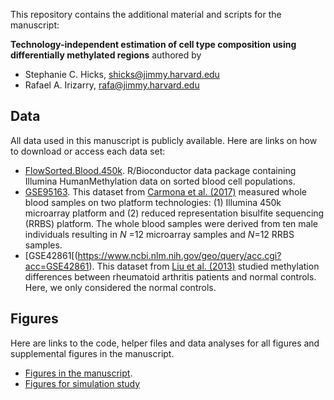 This repository contains the additional material and scripts for the manuscript: 

**Technology-independent estimation of cell type composition using differentially methylated regions** authored by 

* Stephanie C. Hicks, shicks@jimmy.harvard.edu
* Rafael A. Irizarry, rafa@jimmy.harvard.edu

## Data
 
All data used in this manuscript is publicly available. Here are links on how to download or access each data set: 

* [FlowSorted.Blood.450k](https://bioconductor.org/packages/release/data/experiment/html/FlowSorted.Blood.450k.html). R/Bioconductor data package containing Illumina HumanMethylation data on sorted blood cell populations. 
* [GSE95163](https://www.ncbi.nlm.nih.gov/geo/query/acc.cgi?acc=GSE95163). This dataset from [Carmona et al. (2017)](https://www.nature.com/articles/s41525-017-0012-9) measured whole blood samples on two platform technologies: (1) Illumina 450k microarray platform and (2) reduced representation bisulfite sequencing (RRBS) platform. The whole blood samples were derived from ten male individuals resulting in $N$ =12 microarray samples and $N$=12 RRBS samples. 
* [GSE42861[(https://www.ncbi.nlm.nih.gov/geo/query/acc.cgi?acc=GSE42861). This dataset from [Liu et al. (2013)](https://www.ncbi.nlm.nih.gov/pubmed/23334450) studied methylation differences between rheumatoid arthritis patients and normal controls. Here, we only considered the normal controls. 


## Figures

Here are links to the code, helper files and data analyses for all figures and supplemental figures in the manuscript. 

* [Figures in the manuscript](https://github.com/stephaniehicks/methylCCPaper/blob/master/scripts/manuscriptFigures.Rmd).  
* [Figures for simulation study](https://github.com/stephaniehicks/methylCCPaper/blob/master/scripts/simulationStudy.Rmd)

